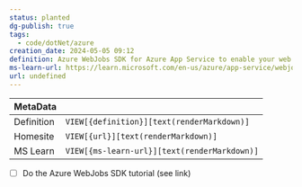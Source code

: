 ```yaml
---
status: planted
dg-publish: true
tags:
  - code/dotNet/azure
creation_date: 2024-05-05 09:12
definition: Azure WebJobs SDK for Azure App Service to enable your web apps to run background tasks, scheduled tasks, and respond to events.
ms-learn-url: https://learn.microsoft.com/en-us/azure/app-service/webjobs-sdk-get-started
url: undefined
---
```


| MetaData   |                                              |
| ---------- | -------------------------------------------- |
| Definition | `VIEW[{definition}][text(renderMarkdown)]`   |
| Homesite   | `VIEW[{url}][text(renderMarkdown)]`          |
| MS Learn   | `VIEW[{ms-learn-url}][text(renderMarkdown)]` |
- [ ] Do the Azure WebJobs SDK tutorial (see link)
